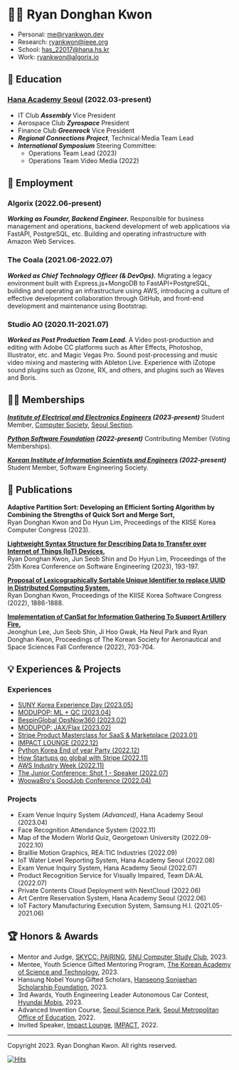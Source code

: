 # 🧑‍💻 Ryan Donghan Kwon

- Personal: me@ryankwon.dev
- Research: ryankwon@ieee.org
- School: has_22017@hana.hs.kr
- Work: ryankwon@algorix.io

## 🏫 Education

### [Hana Academy Seoul](https://eng.hana.hs.kr) (2022.03-present)
- IT Club ***Assembly*** Vice President
- Aerospace Club ***Zyrospace*** President
- Finance Club ***Greenrock*** Vice President
- ***Regional Connections Project***, Technical·Media Team Lead
- ***International Symposium*** Steering Committee:
  - Operations Team Lead (2023)
  - Operations Team Video Media (2022)

## 💼 Employment

### Algorix (2022.06-present)
***Working as Founder, Backend Engineer.*** Responsible for business management and operations, backend development of web applications via FastAPI, PostgreSQL, etc. Building and operating infrastructure with Amazon Web Services.

<!--
- Amazon Web Service, Python FastAPI, React.js, etc.
Working as Founder and Backend Engineer. Responsible for business management and operations, backend development of web applications via Python FastAPI.
![SCSS](https://img.shields.io/badge/SCSS-gray?style=flat&logo=sass&logoColor=#3776AB)
![SCSS](https://img.shields.io/badge/Python-adaptive?style=flat&logo=FastAPI)
![amazonaws](https://img.shields.io/badge/amazonaws-FF9900?logo=amazonaws&style=flat)
https://icombine.net/knowledge-base/skill-levels
-->

### The Coala (2021.06-2022.07)
***Worked as Chief Technology Officer (& DevOps).*** Migrating a legacy environment built with Express.js+MongoDB to FastAPI+PostgreSQL, building and operating an infrastructure using AWS, introducing a culture of effective development collaboration through GitHub, and front-end development and maintenance using Bootstrap.

### Studio AO (2020.11-2021.07)
***Worked as Post Production Team Lead.*** A Video post-production and editing with Adobe CC platforms such as After Effects, Photoshop, Illustrator, etc. and Magic Vegas Pro. Sound post-processing and music video mixing and mastering with Ableton Live. Experience with iZotope sound plugins such as Ozone, RX, and others, and plugins such as Waves and Boris.

## 👨‍🔬 Memberships

***[Institute of Electrical and Electronics Engineers](https://www.ieee.org) (2023-present)***
Student Member, [Computer Society](https://computer.org/), [Seoul Section](https://site.ieee.org/seoul/).

***[Python Software Foundation](https://www.python.org/psf-landing/) (2022-present)***
Contributing Member (Voting Memberships).

***[Korean Institute of Information Scientists and Engineers](https://www.kiise.or.kr) (2022-present)***
Student Member, Software Engineering Society.

## 📑 Publications

**Adaptive Partition Sort: Developing an Efficient Sorting Algorithm by Combining the Strengths of Quick Sort and Merge Sort,**\
  Ryan Donghan Kwon and Do Hyun Lim,
  Proceedings of the KIISE Korea Computer Congress (2023). 

**[Lightweight Syntax Structure for Describing Data to Transfer over Internet of Things (IoT) Devices](http://sigsoft.or.kr/kcse2023/),**\
  Ryan Donghan Kwon, Jun Seob Shin and Do Hyun Lim,
  Proceedings of the 25th Korea Conference on Software Engineering (2023), 193-197. 
 
**[Proposal of Lexicographically Sortable Unique Identifier to replace UUID in Distributed Computing System](https://www.dbpia.co.kr/journal/articleDetail?nodeId=NODE11224631),**\
  Ryan Donghan Kwon,
  Proceedings of the KIISE Korea Software Congress (2022), 1886-1888. 

**[Implementation of CanSat for Information Gathering To Support Artillery Fire](https://www.dbpia.co.kr/journal/articleDetail?nodeId=NODE11180787),**\
  Jeonghun Lee, Jun Seob Shin, Ji Hoo Gwak, Ha Neul Park and Ryan Donghan Kwon,
  Proceedings of The Korean Society for Aeronautical and Space Sciences Fall Conference (2022), 703-704. 

## 💡 Experiences & Projects

### Experiences
- [SUNY Korea Experience Day (2023.05)](https://apply.sunykorea.ac.kr/portal/experience_day)
- [MODUPOP: ML + QC (2023.04)](https://festa.io/events/3325)
- [BespinGlobal OpsNow360 (2023.02)](https://event.opsnow.com/opsnow360-conference/)
- [MODUPOP: JAX/Flax (2023.02)](https://festa.io/events/3118)
- [Stripe Product Masterclass for SaaS & Marketplace (2023.01)](https://event-us.kr/stripe/event/54391)
- [IMPACT LOUNGE (2022.12)](https://lounge.connect-impact.org/)
- [Python Korea End of year Party (2022.12)](https://festa.io/events/2889)
- [How Startups go global with Stripe (2022.11)](https://event-us.kr/stripe/event/50555)
- [AWS Industry Week (2022.11)](https://aws.amazon.com/ko/events/industry-week/)
- [The Junior Conference: Shot 1 - Speaker (2022.07)](https://festa.io/events/2433)
- [WoowaBro's GoodJob Conference (2022.04)](https://story.baemin.com/goodjob/)

### Projects
- Exam Venue Inquiry System *(Advanced)*, Hana Academy Seoul (2023.04)
- Face Recognition Attendance System (2022.11)
- Map of the Modern World Quiz, Georgetown University (2022.09-2022.10)
- Braillie Motion Graphics, REA:TIC Industries (2022.09)
- IoT Water Level Reporting System, Hana Academy Seoul (2022.08)
- Exam Venue Inquiry System, Hana Academy Seoul (2022.07)
- Product Recognition Service for Visually Impaired, Team DA:AL (2022.07)
- Private Contents Cloud Deployment with NextCloud (2022.06)
- Art Centre Reservation System, Hana Academy Seoul (2022.06)
- IoT Factory Manufacturing Execution System, Samsung H.I. (2021.05-2021.06)

## 🏆 Honors & Awards
- Mentor and Judge, [SKYCC: PAIRING](https://www.skycc.kr/), [SNU Computer Study Club](https://www.facebook.com/scscian), 2023.
- Mentee, Youth Science Gifted Mentoring Program, [The Korean Academy of Science and Technology](https://kast.or.kr/en/), 2023.
- Hansung Nobel Young·Gifted Scholars, [Hanseong Sonjaehan Scholarship Foundation](http://sonjaehan.org), 2023.
- 3rd Awards, Youth Engineering Leader Autonomous Car Contest, [Hyundai Mobis](https://www.mobis.co.kr/en/index.do), 2023.
- Advanced Invention Course, [Seoul Science Park](https://ssp.sen.go.kr/), [Seoul Metropolitan Office of Education](https://english.sen.go.kr/english/index.do), 2022.
- Invited Speaker, [Impact Lounge](https://lounge.connect-impact.org/), [IMPACT](https://connect-impact.org/), 2022.

---

Copyright 2023. Ryan Donghan Kwon. All rights reserved.

[![Hits](https://hits.seeyoufarm.com/api/count/incr/badge.svg?url=https%3A%2F%2Fryankwon.dev&count_bg=%2379C83D&title_bg=%23555555&icon=&icon_color=%23E7E7E7&title=hits&edge_flat=false)](https://hits.seeyoufarm.com)
